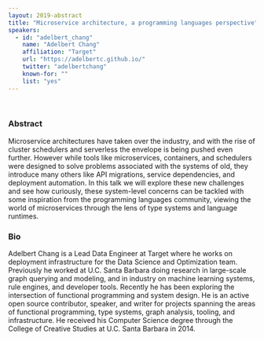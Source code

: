 ```yaml
---
layout: 2019-abstract
title: "Microservice architecture, a programming languages perspective"
speakers:
  - id: "adelbert_chang"
    name: "Adelbert Chang"
    affiliation: "Target"
    url: "https://adelbertc.github.io/"
    twitter: "adelbertchang"
    known-for: ""
    list: "yes"
---
```


<br/>

### Abstract

Microservice architectures have taken over the industry, and with the rise of cluster schedulers and serverless the envelope is being pushed even further. However while tools like microservices, containers, and schedulers were designed to solve problems associated with the systems of old, they introduce many others like API migrations, service dependencies, and deployment automation. In this talk we will explore these new challenges and see how curiously, these system-level concerns can be tackled with some inspiration from the programming languages community, viewing the world of microservices through the lens of type systems and language runtimes.

### Bio

Adelbert Chang is a Lead Data Engineer at Target where he works on deployment infrastructure for the Data Science and Optimization team. Previously he worked at U.C. Santa Barbara doing research in large-scale graph querying and modeling, and in industry on machine learning systems, rule engines, and developer tools. Recently he has been exploring the intersection of functional programming and system design. He is an active open source contributor, speaker, and writer for projects spanning the areas of functional programming, type systems, graph analysis, tooling, and infrastructure. He received his Computer Science degree through the College of Creative Studies at U.C. Santa Barbara in 2014.

